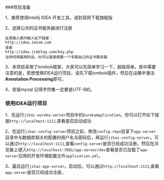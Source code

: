 ###项目准备

1、推荐使用Intellij IDEA 开发工具，请到官网下载旗舰版

2、选择公共的证书服务器进行注册

```http
在其输入框内输入如下链接：
http://idea.imsxm.com 
或者
http://idea.iteblog.com/key.php
当然闲得蛋疼的话，也可以直接搭建一个专属自己的证书服务器
```

3、本项目采用了lombok框架，大家可以先简单学习一下，超级简单。其中需要注意的是，若想使用IDEA运行项目，请先下载lombok插件，然后在设置中激活**Annotation Processing**即可。

4、安装mysql 记得字符集一定要是UTF-8的。

### 使用IDEA运行项目

1、先运行`jihai-eureka-server`项目中的`EurekaApplication`。你可以打开如下链接`http://localhost:1111`,查看是否启动成功

2、在运行`jihai-config-server`项目之前，修改`config-repo`目录下`app-server`目录中与数据库相关的配置的用户名与密码后，再运行`jihai-config-server`。可以通过`http://localhost:1111`,查看`config-server`是否已经成功注册。然后在浏览器上键入`http://localhost:7001/app-server/dev`查看是否已加载了`app-server`应用的开发环境配置文件`application.yml`。

3、最后运行`jihai-app-server`。启动后，可以通过`http://localhost:1111`,查看`app-server`是否已经成功注册。






